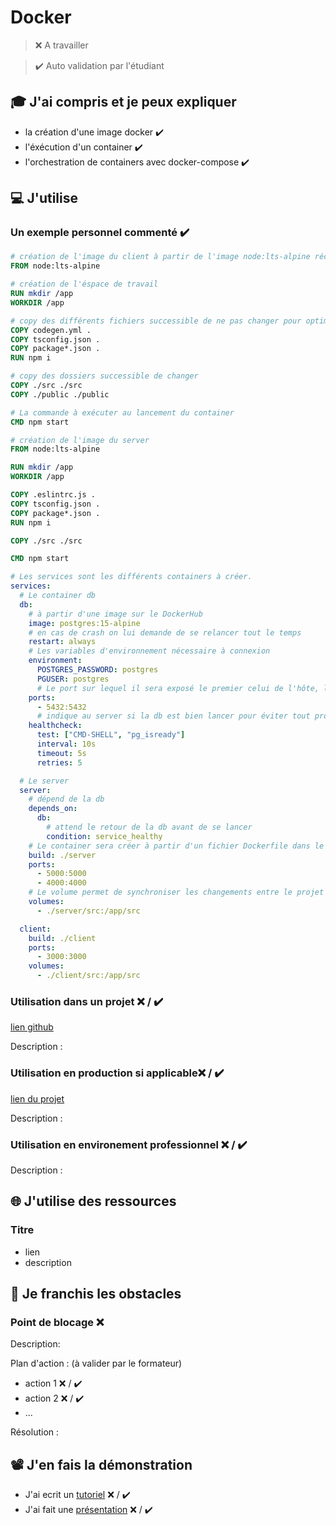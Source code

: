 # Docker

> ❌ A travailler

> ✔️ Auto validation par l'étudiant

## 🎓 J'ai compris et je peux expliquer

- la création d'une image docker ✔️
- l'éxécution d'un container ✔️
- l'orchestration de containers avec docker-compose ✔️

## 💻 J'utilise

### Un exemple personnel commenté ✔️

```dockerfile
# création de l'image du client à partir de l'image node:lts-alpine récupérer sur le DockerHub
FROM node:lts-alpine

# création de l'éspace de travail
RUN mkdir /app
WORKDIR /app

# copy des différents fichiers successible de ne pas changer pour optimiser le système de cache de Docker
COPY codegen.yml .
COPY tsconfig.json .
COPY package*.json .
RUN npm i

# copy des dossiers successible de changer
COPY ./src ./src
COPY ./public ./public

# La commande à exécuter au lancement du container
CMD npm start
```

```dockerfile
# création de l'image du server
FROM node:lts-alpine

RUN mkdir /app
WORKDIR /app

COPY .eslintrc.js .
COPY tsconfig.json .
COPY package*.json .
RUN npm i

COPY ./src ./src

CMD npm start
```

```yml
# Les services sont les différents containers à créer.
services:
  # Le container db
  db:
    # à partir d'une image sur le DockerHub
    image: postgres:15-alpine
    # en cas de crash on lui demande de se relancer tout le temps
    restart: always
    # Les variables d'environnement nécessaire à connexion
    environment:
      POSTGRES_PASSWORD: postgres
      PGUSER: postgres
      # Le port sur lequel il sera exposé le premier celui de l'hôte, le second celui du container
    ports:
      - 5432:5432
      # indique au server si la db est bien lancer pour éviter tout problème
    healthcheck:
      test: ["CMD-SHELL", "pg_isready"]
      interval: 10s
      timeout: 5s
      retries: 5

  # Le server
  server:
    # dépend de la db
    depends_on:
      db:
        # attend le retour de la db avant de se lancer
        condition: service_healthy
    # Le container sera créer à partir d'un fichier Dockerfile dans le dossier ./server
    build: ./server
    ports:
      - 5000:5000
      - 4000:4000
    # Le volume permet de synchroniser les changements entre le projet externe et le projet à l'intérieur du container
    volumes:
      - ./server/src:/app/src

  client:
    build: ./client
    ports:
      - 3000:3000
    volumes:
      - ./client/src:/app/src
```

### Utilisation dans un projet ❌ / ✔️

[lien github](...)

Description :

### Utilisation en production si applicable❌ / ✔️

[lien du projet](...)

Description :

### Utilisation en environement professionnel ❌ / ✔️

Description :

## 🌐 J'utilise des ressources

### Titre

- lien
- description

## 🚧 Je franchis les obstacles

### Point de blocage ❌

Description:

Plan d'action : (à valider par le formateur)

- action 1 ❌ / ✔️
- action 2 ❌ / ✔️
- ...

Résolution :

## 📽️ J'en fais la démonstration

- J'ai ecrit un [tutoriel](...) ❌ / ✔️
- J'ai fait une [présentation](...) ❌ / ✔️
